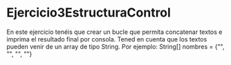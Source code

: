 # Ejercicio3EstructuraControl
En este ejercicio tenéis que crear un bucle que permita concatenar textos e imprima el resultado final por consola.  Tened en cuenta que los textos pueden venir de un array de tipo String. Por ejemplo:  String[] nombres = {"", "", "", ""}
